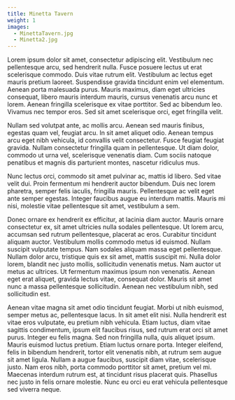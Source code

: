 ```yaml
---
title: Minetta Tavern
weight: 1
images:
  - MinettaTavern.jpg
  - Minetta2.jpg
---
```


Lorem ipsum dolor sit amet, consectetur adipiscing elit. Vestibulum nec pellentesque arcu, sed hendrerit nulla. Fusce posuere lectus ut erat scelerisque commodo. Duis vitae rutrum elit. Vestibulum ac lectus eget mauris pretium laoreet. Suspendisse gravida tincidunt enim vel elementum. Aenean porta malesuada purus. Mauris maximus, diam eget ultricies consequat, libero mauris interdum mauris, cursus venenatis arcu nunc et lorem. Aenean fringilla scelerisque ex vitae porttitor. Sed ac bibendum leo. Vivamus nec tempor eros. Sed sit amet scelerisque orci, eget fringilla velit.

Nullam sed volutpat ante, ac mollis arcu. Aenean sed mauris finibus, egestas quam vel, feugiat arcu. In sit amet aliquet odio. Aenean tempus arcu eget nibh vehicula, id convallis velit consectetur. Fusce feugiat feugiat gravida. Nullam consectetur fringilla quam in pellentesque. Ut diam dolor, commodo ut urna vel, scelerisque venenatis diam. Cum sociis natoque penatibus et magnis dis parturient montes, nascetur ridiculus mus.

Nunc lectus orci, commodo sit amet pulvinar ac, mattis id libero. Sed vitae velit dui. Proin fermentum mi hendrerit auctor bibendum. Duis nec lorem pharetra, semper felis iaculis, fringilla mauris. Pellentesque ac velit eget ante semper egestas. Integer faucibus augue eu interdum mattis. Mauris mi nisi, molestie vitae pellentesque sit amet, vestibulum a sem.

Donec ornare ex hendrerit ex efficitur, at lacinia diam auctor. Mauris ornare consectetur ex, sit amet ultricies nulla sodales pellentesque. Ut lorem arcu, accumsan sed rutrum pellentesque, placerat ac eros. Curabitur tincidunt aliquam auctor. Vestibulum mollis commodo metus id euismod. Nullam suscipit vulputate tempus. Nam sodales aliquam massa eget pellentesque. Nullam dolor arcu, tristique quis ex sit amet, mattis suscipit mi. Nulla dolor lorem, blandit nec justo mollis, sollicitudin venenatis metus. Nam auctor ut metus ac ultrices. Ut fermentum maximus ipsum non venenatis. Aenean eget erat aliquet, gravida lectus vitae, consequat dolor. Mauris sit amet nunc a massa pellentesque sollicitudin. Aenean nec vestibulum nibh, sed sollicitudin est.

Aenean vitae magna sit amet odio tincidunt feugiat. Morbi ut nibh euismod, semper metus ac, pellentesque lacus. In sit amet elit nisi. Nulla hendrerit est vitae eros vulputate, eu pretium nibh vehicula. Etiam luctus, diam vitae sagittis condimentum, ipsum elit faucibus risus, sed rutrum erat orci sit amet purus. Integer eu felis magna. Sed non fringilla nulla, quis aliquet ipsum. Mauris euismod luctus pretium. Etiam luctus ornare porta. Integer eleifend, felis in bibendum hendrerit, tortor elit venenatis nibh, at rutrum sem augue sit amet ligula. Nullam a augue faucibus, suscipit diam vitae, scelerisque justo. Nam eros nibh, porta commodo porttitor sit amet, pretium vel mi. Maecenas interdum rutrum est, at tincidunt risus placerat quis. Phasellus nec justo in felis ornare molestie. Nunc eu orci eu erat vehicula pellentesque sed viverra neque.